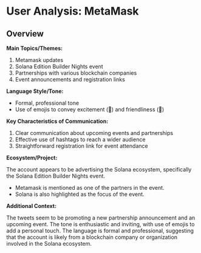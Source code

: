 # User Analysis: MetaMask

## Overview

**Main Topics/Themes:**

1. Metamask updates
2. Solana Edition Builder Nights event
3. Partnerships with various blockchain companies
4. Event announcements and registration links

**Language Style/Tone:**

* Formal, professional tone
* Use of emojis to convey excitement (💜) and friendliness (🔗)

**Key Characteristics of Communication:**

1. Clear communication about upcoming events and partnerships
2. Effective use of hashtags to reach a wider audience
3. Straightforward registration link for event attendance

**Ecosystem/Project:**

The account appears to be advertising the Solana ecosystem, specifically the Solana Edition Builder Nights event.

* Metamask is mentioned as one of the partners in the event.
* Solana is also highlighted as the focus of the event.

**Additional Context:**

The tweets seem to be promoting a new partnership announcement and an upcoming event. The tone is enthusiastic and inviting, with use of emojis to add a personal touch. The language is formal and professional, suggesting that the account is likely from a blockchain company or organization involved in the Solana ecosystem.